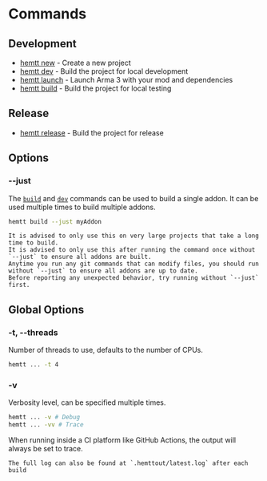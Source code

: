 # Commands

## Development

- [hemtt new](./new.md) - Create a new project
- [hemtt dev](./dev.md) - Build the project for local development
- [hemtt launch](./launch.md) - Launch Arma 3 with your mod and dependencies
- [hemtt build](./build.md) - Build the project for local testing

## Release

- [hemtt release](./release.md) - Build the project for release

## Options

### --just

The [`build`](./build.md) and [`dev`](./dev.md) commands can be used to build a single addon. It can be used multiple times to build multiple addons.

```bash
hemtt build --just myAddon
```

```admonish danger
It is advised to only use this on very large projects that take a long time to build.
It is advised to only use this after running the command once without `--just` to ensure all addons are built.
Anytime you run any git commands that can modify files, you should run without `--just` to ensure all addons are up to date.
Before reporting any unexpected behavior, try running without `--just` first.
```

## Global Options

### -t, --threads

Number of threads to use, defaults to the number of CPUs.

```bash
hemtt ... -t 4
```

### -v

Verbosity level, can be specified multiple times.

```bash
hemtt ... -v # Debug
hemtt ... -vv # Trace
```

When running inside a CI platform like GitHub Actions, the output will always be set to trace.

```admonish note
The full log can also be found at `.hemttout/latest.log` after each build
```
